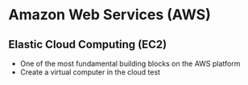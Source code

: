 # Amazon Web Services (AWS)

## Elastic Cloud Computing (EC2)

- One of the most fundamental building blocks on the AWS platform
- Create a virtual computer in the cloud
        test
